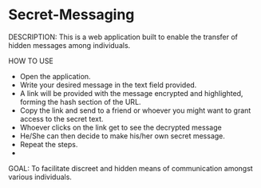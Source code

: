 # Secret-Messaging

DESCRIPTION: This is a web application built to enable the transfer of hidden messages among individuals.

HOW TO USE

- Open the application.
- Write your desired message in the text field provided.
- A link will be provided with the message encrypted and highlighted, forming the hash section of the URL.
- Copy the link and send to a friend or whoever you might want to grant access to the secret text.
- Whoever clicks on the link get to see the decrypted message
- He/She can then decide to make his/her own secret message.
- Repeat the steps.
- 
GOAL: To facilitate discreet and hidden means of communication amongst various individuals.
